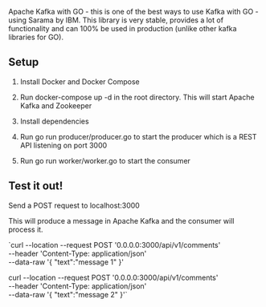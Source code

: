 Apache Kafka with GO - this is one of the best ways to use Kafka with GO - using Sarama by IBM. This library is very stable, provides a lot of functionality and can 100% be used in production (unlike other kafka libraries for GO).


## Setup

1. Install Docker and Docker Compose

2. Run docker-compose up -d in the root directory. This will start Apache Kafka and Zookeeper

3. Install dependencies

4. Run go run producer/producer.go to start the producer which is a REST API listening on port 3000

5. Run go run worker/worker.go to start the consumer


## Test it out!

Send a POST request to localhost:3000

This will produce a message in Apache Kafka and the consumer will process it.

`curl --location --request POST '0.0.0.0:3000/api/v1/comments' \
--header 'Content-Type: application/json' \
--data-raw '{ "text":"message 1" }'

curl --location --request POST '0.0.0.0:3000/api/v1/comments' \
--header 'Content-Type: application/json' \
--data-raw '{ "text":"message 2" }'`